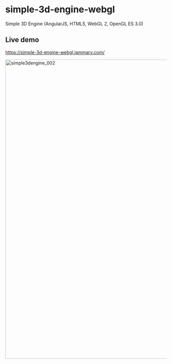 # simple-3d-engine-webgl
Simple 3D Engine (AngularJS, HTML5, WebGL 2, OpenGL ES 3.0)

## Live demo
https://simple-3d-engine-webgl.jammary.com/

<img width="931" alt="simple3dengine_002" src="https://user-images.githubusercontent.com/31286823/48317747-ee728c00-e5f6-11e8-9bc9-8865cd8dc1e2.png">
